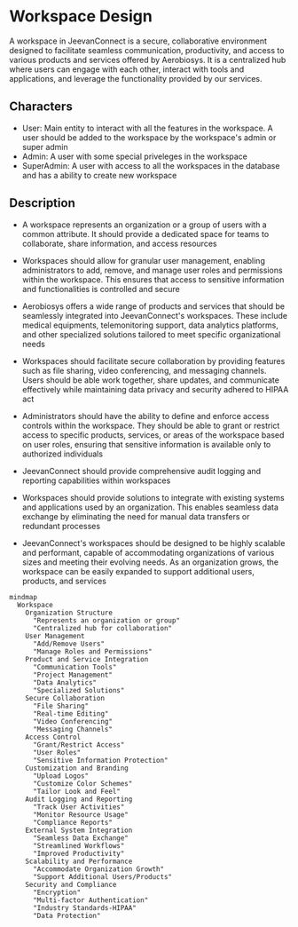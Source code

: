 # Workspace Design

A workspace in JeevanConnect is a secure, collaborative environment designed to facilitate seamless communication, productivity, and access to various products and services offered by Aerobiosys. It is a centralized hub where users can engage with each other, interact with tools and applications, and leverage the functionality provided by our services.

## Characters

- User: Main entity to interact with all the features in the workspace. A user should be added to the workspace by the workspace's admin or super admin
- Admin: A user with some special priveleges in the workspace
- SuperAdmin: A user with access to all the workspaces in the database and has a ability to create new workspace

## Description

- A workspace represents an organization or a group of users with a common attribute. It should provide a dedicated space for teams to collaborate, share information, and access resources

- Workspaces should allow for granular user management, enabling administrators to add, remove, and manage user roles and permissions within the workspace. This ensures that access to sensitive information and functionalities is controlled and secure

- Aerobiosys offers a wide range of products and services that should be seamlessly integrated into JeevanConnect's workspaces. These include medical equipments, telemonitoring support, data analytics platforms, and other specialized solutions tailored to meet specific organizational needs

- Workspaces should facilitate secure collaboration by providing features such as file sharing, video conferencing, and messaging channels. Users should be able work together, share updates, and communicate effectively while maintaining data privacy and security adhered to HIPAA act

- Administrators should have the ability to define and enforce access controls within the workspace. They should be able to grant or restrict access to specific products, services, or areas of the workspace based on user roles, ensuring that sensitive information is available only to authorized individuals

- JeevanConnect should provide comprehensive audit logging and reporting capabilities within workspaces

- Workspaces should provide solutions to integrate with existing systems and applications used by an organization. This enables seamless data exchange by eliminating the need for manual data transfers or redundant processes

- JeevanConnect's workspaces should be designed to be highly scalable and performant, capable of accommodating organizations of various sizes and meeting their evolving needs. As an organization grows, the workspace can be easily expanded to support additional users, products, and services

```mermaid
mindmap
  Workspace
    Organization Structure
      "Represents an organization or group"
      "Centralized hub for collaboration"
    User Management
      "Add/Remove Users"
      "Manage Roles and Permissions"
    Product and Service Integration
      "Communication Tools"
      "Project Management"
      "Data Analytics"
      "Specialized Solutions"
    Secure Collaboration
      "File Sharing"
      "Real-time Editing"
      "Video Conferencing"
      "Messaging Channels"
    Access Control
      "Grant/Restrict Access"
      "User Roles"
      "Sensitive Information Protection"
    Customization and Branding
      "Upload Logos"
      "Customize Color Schemes"
      "Tailor Look and Feel"
    Audit Logging and Reporting
      "Track User Activities"
      "Monitor Resource Usage"
      "Compliance Reports"
    External System Integration
      "Seamless Data Exchange"
      "Streamlined Workflows"
      "Improved Productivity"
    Scalability and Performance
      "Accommodate Organization Growth"
      "Support Additional Users/Products"
    Security and Compliance
      "Encryption"
      "Multi-factor Authentication"
      "Industry Standards-HIPAA"
      "Data Protection"
```
